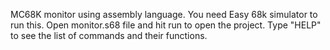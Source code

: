 MC68K monitor using assembly language. You need Easy 68k simulator to run this. 
Open monitor.s68 file and hit run to open the project. Type "HELP" to see the list of commands and their functions. 
